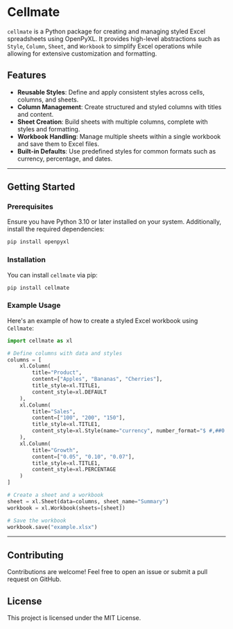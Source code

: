 # Cellmate

`cellmate` is a Python package for creating and managing styled Excel spreadsheets using OpenPyXL. It provides high-level abstractions such as `Style`, `Column`, `Sheet`, and `Workbook` to simplify Excel operations while allowing for extensive customization and formatting.

## Features
- **Reusable Styles**: Define and apply consistent styles across cells, columns, and sheets.
- **Column Management**: Create structured and styled columns with titles and content.
- **Sheet Creation**: Build sheets with multiple columns, complete with styles and formatting.
- **Workbook Handling**: Manage multiple sheets within a single workbook and save them to Excel files.
- **Built-in Defaults**: Use predefined styles for common formats such as currency, percentage, and dates.

---

## Getting Started

### Prerequisites
Ensure you have Python 3.10 or later installed on your system. Additionally, install the required dependencies:

```bash
pip install openpyxl
```

### Installation
You can install `cellmate` via pip:

```bash
pip install cellmate
```

### Example Usage
Here's an example of how to create a styled Excel workbook using `Cellmate`:

```python
import cellmate as xl

# Define columns with data and styles
columns = [
    xl.Column(
        title="Product",
        content=["Apples", "Bananas", "Cherries"],
        title_style=xl.TITLE1,
        content_style=xl.DEFAULT
    ),
    xl.Column(
        title="Sales",
        content=["100", "200", "150"],
        title_style=xl.TITLE1,
        content_style=xl.Style(name="currency", number_format="$ #,##0.00")
    ),
    xl.Column(
        title="Growth",
        content=["0.05", "0.10", "0.07"],
        title_style=xl.TITLE1,
        content_style=xl.PERCENTAGE
    )
]

# Create a sheet and a workbook
sheet = xl.Sheet(data=columns, sheet_name="Summary")
workbook = xl.Workbook(sheets=[sheet])

# Save the workbook
workbook.save("example.xlsx")
```

---

## Contributing
Contributions are welcome! Feel free to open an issue or submit a pull request on GitHub.

## License
This project is licensed under the MIT License.

